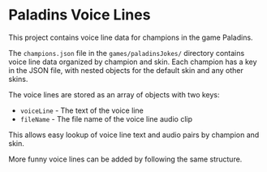 # Paladins Voice Lines

This project contains voice line data for champions in the game Paladins.

The `champions.json` file in the `games/paladinsJokes/` directory contains voice line data organized by champion and skin. Each champion has a key in the JSON file, with nested objects for the default skin and any other skins.

The voice lines are stored as an array of objects with two keys:

- `voiceLine` - The text of the voice line
- `fileName` - The file name of the voice line audio clip

This allows easy lookup of voice line text and audio pairs by champion and skin.


More funny voice lines can be added by following the same structure.